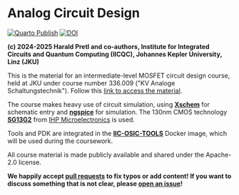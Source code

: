 # Analog Circuit Design

[![Quarto Publish](https://github.com/iic-jku/analog-circuit-design/actions/workflows/quarto-publish.yml/badge.svg?branch=main)](https://github.com/iic-jku/analog-circuit-design/actions/workflows/quarto-publish.yml)
[![DOI](https://zenodo.org/badge/830446772.svg)](https://doi.org/10.5281/zenodo.14387481)

**(c) 2024-2025 Harald Pretl and co-authors, Institute for Integrated Circuits and Quantum Computing (IICQC), Johannes Kepler University, Linz (JKU)**

This is the material for an intermediate-level MOSFET circuit design course, held at JKU under course number 336.009 ("KV Analoge Schaltungstechnik"). Follow this [link to access the material](analog_circuit_design.qmd).

The course makes heavy use of circuit simulation, using [**Xschem**](https://xschem.sourceforge.io) for schematic entry and [**ngspice**](https://ngspice.sourceforge.io) for simulation. The 130nm CMOS technology [**SG13G2**](https://github.com/IHP-GmbH/IHP-Open-PDK) from [IHP Microelectronics](https://www.ihp-microelectronics.com) is used.

Tools and PDK are integrated in the [**IIC-OSIC-TOOLS**](https://github.com/iic-jku/IIC-OSIC-TOOLS) Docker image, which will be used during the coursework.

All course material is made publicly available and shared under the Apache-2.0 license.

**We happily accept [pull requests](https://github.com/iic-jku/analog-circuit-design/pulls) to fix typos or add content! If you want to discuss something that is not clear, please [open an issue](https://github.com/iic-jku/analog-circuit-design/issues/new)!**
